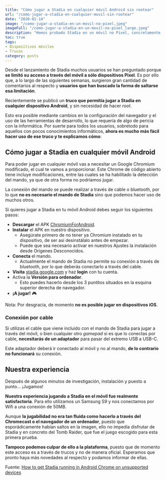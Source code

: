 ```yaml
---
title: "Cómo jugar a Stadia en cualquier móvil Android sin rootear"
url: "/como-jugar-a-stadia-en-cualquier-movil-sin-rootear"
date: "2020-01-14"
image: "/como-jugar-a-stadia-en-un-movil-no-pixel.jpeg"
imageFull: "/como-jugar-a-stadia-en-un-movil-no-pixel_large.jpeg"
description: "Hemos probado Stadia en un móvil no Pixel, concretamente un Samsung S9, haciendo uso del Mando de Stadia. Te contamos cómo hacerlo y qué tal la experiencia."
toc: true
tags: 
- Dispositivos móviles
- Trucos
category: posts
---
```


Desde el lanzamiento de Stadia muchos usuarios se han preguntado porque **se limitó su acceso a través del móvil a sólo dispositivos Pixel**. Es por ello que, a lo largo de las siguientes semanas, surgieron gran cantidad de comentarios al respecto y **usuarios que han buscado la forma de saltarse esa limitación**.

Recientemente se publicó un **truco que permitía jugar a Stadia en cualquier dispositivo Android**, y sin necesidad de hacer *root*. 

Esto era posible mediante cambios en la configuración del navegador y el uso de las herramientas de desarrollo, lo que requería de algo de pericia con la informática. Por suerte para todos los usuarios, sobretodo para aquellos con pocos conocimientos informáticos, **ahora es mucho más fácil hacer uso de ese truco y te explicamos cómo**:

## Cómo jugar a Stadia en cualquier móvil Android

Para poder jugar en cualquier móvil vas a necesitar un Google Chromium modificado, el cual te vamos a proporcionar. Este Chrome de código abierto tiene incluye modificaciones, entre las cuales se ha habilitado la detección del mando, ya que de otra forma no podríamos jugar.

La conexión del mando se puede realizar a través de cable o bluetooth, por lo que **no es necesario el mando de Stadia** sino que podemos hacer uso de muchos otros.

Si quieres jugar a Stadia en tu móvil Android debes seguir los siguientes pasos:

- **Descargar** el APK <a class="u-anchor" href="https://github.com/sigmaxipi/chromium-for-stadia/raw/master/ChromiumForStadia.apk" target="_blank" rel="nofollow noopener">ChromiumForAndroid</a>.
- **Instalar** el APK en nuestro dispositivo.
  - Asegúrate primero de no tener ya Chromium instalado en tu dispositivo, de ser así desinstálalo antes de empezar.
  - Puede que sea necesario activar en nuestros Ajustes la instalación desde Orígenes Desconocidos.
- **Conecta** el mando.
  - Actualmente el mando de Stadia no permite su conexión a través de bluetooth, por lo que deberás conectarlo a través del cable.
- **Visita** <a class="u-anchor" href="https://stadia.google.com/" target="_blank" rel="nofollow noopener">stadia.google.com</a> y haz **login** con tu cuenta.
- Activa la **Versión para ordenador**.
  - Esto puedes hacerlo desde los 3 puntitos situados en la esquina superior derecha de navegador.
- **¡A jugar!** 🎮

<span class="u-underline">Nota:</span> Por desgracia, de momento **no es posible jugar en dispositivos iOS**.

### Conexión por cable

Si utilizas el cable que viene incluido con el mando de Stadia para jugar a través del móvil, o bien cualquier otro *gamepad* si es que lo conectas por cable, **necesitarás de un adaptador** para pasar del extremo USB a USB-C.

Este adaptador deberá ir conectado al móvil y no al mando, **de lo contrario no funcionará** su conexión.

## Nuestra experiencia

Después de algunos minutos de investigación, instalación y puesto a punto... ¡Jugamos! 

**Nuestra experiencia jugando a Stadia en el móvil fue realmente satisfactoria**. Para ello utilizamos un Samsung S9 y nos conectamos por Wifi a una conexión de 50MB. 

Aunque **la jugabilidad no era tan fluida como hacerlo a través del Chromecast o el navegador de un ordenador**, puesto que esporádicamente habían saltos en la imagen, ello no impedía disfrutar de Stadia y en concreto del Tomb Raider, que fue el juego escogido para esta primera prueba. 

**Tampoco podemos culpar de ello a la plataforma**, puesto que de momento este acceso es a través de trucos y no de manera oficial. Esperamos que pronto haya más novedades al respecto y podamos informar de ellas.

<p class="st-Article-contentSource">Fuente: <a class="u-anchor" href="https://www.reddit.com/r/Stadia/comments/e11897/how_to_get_stadia_running_in_android_chrome_on/" target="_blank" rel="nofollow noopener">How to get Stadia running in Android Chrome on unsupported devices</a></p>